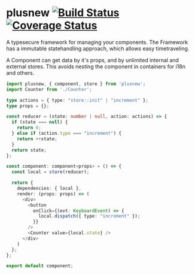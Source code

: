 # plusnew [![Build Status](	https://img.shields.io/travis/plusnew/plusnew.svg?maxAge=0)](https://travis-ci.org/plusnew/plusnew) [![Coverage Status](https://img.shields.io/coveralls/github/plusnew/plusnew.svg?maxAge=0)](https://coveralls.io/github/plusnew/plusnew)

A typesecure framework for managing your components.
The Framework has a immutable statehandling approach, which allows easy timetraveling.

A Component can get data by it's props, and by unlimited internal and external stores.
This avoids nesting the component in containers for i18n and others.

```ts
import plusnew, { component, store } from 'plusnew';
import Counter from './Counter';

type actions = { type: "store::init" | "increment" };
type props = {};

const reducer = (state: number | null, action: actions) => {
  if (state === null) {
    return 0;
  } else if (action.type === "increment") {
    return ++state;
  }
  return state;
};

const component: component<props> = () => {
  const local = store(reducer);

  return {
    dependencies: { local },
    render: (props: props) => (
      <div>
        <button
          onClick={(evt: KeyboardEvent) => {
            local.dispatch({ type: "increment" });
          }}
        />
        <Counter value={local.state} />
      </div>
    )
  };
};

export default component;

```
